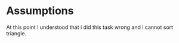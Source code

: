 Assumptions
===========
 At this point I understood that i did this task wrong and i cannot sort triangle.
